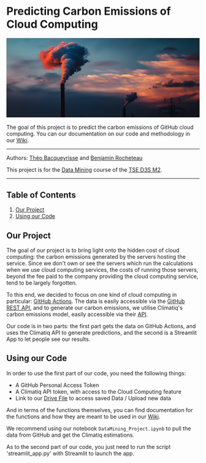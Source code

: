 
# Predicting Carbon Emissions of Cloud Computing

<p align="center">
  <img src="assets/cloud_computing_banner.png" width="1500">
</p>

The goal of this project is to predict the carbon emissions of GitHub cloud computing. You can our documentation on our code and methodology in our [Wiki](../../wiki/).

---

Authors: [Théo Bacqueyrisse](https://github.com/TheoBacqueyrisse) and [Benjamin Rocheteau](https://github.com/ben-rocheteau)

This project is for the [Data Mining](https://www.tse-fr.eu/sites/default/files/TSE/ecole/doc/syllabi/2023-2024/m2_s1_datamining_gil-casals_halford_2023-2024.pdf) course of the [TSE D3S M2](https://www.tse-fr.eu/master-data-science-social-sciences?lang=en). 

---

## Table of Contents

1. [Our Project](#our-project)
2. [Using our Code](#using-our-code)

## Our Project

The goal of our project is to bring light onto the hidden cost of cloud computing: the carbon emissions generated by the servers hosting the service. Since we don't own or see the servers which run the calculations when we use cloud computing services, the costs of running those servers, beyond the fee paid to the company providing the cloud computing service, tend to be largely forgotten. 

To this end, we decided to focus on one kind of cloud computing in particular: [GitHub Actions](https://docs.github.com/en/actions/learn-github-actions/understanding-github-actions#overview). The data is easily accessible via the [GitHub REST API](https://docs.github.com/en/rest?apiVersion=2022-11-28), and to generate our carbon emissions, we utilise Climatiq's carbon emissions model, easily accessible via their [API](https://www.climatiq.io/docs). 

Our code is in two parts: the first part gets the data on GitHub Actions, and uses the Climatiq API to generate predictions, and the second is a Streamlit App to let people see our results. 

## Using our Code

In order to use the first part of our code, you need the following things: 

- A GitHub Personal Access Token
- A Climatiq API token, with access to the Cloud Computing feature
- Link to our [Drive File](https://drive.google.com/drive/folders/16rD7bP4xZZ5GKvw-5t8xnh3eD2T3TxSt?usp=sharing) to access saved Data / Upload new data

And in terms of the functions themselves, you can find documentation for the functions and how they are meant to be used in our [Wiki](../../wiki/).

We recommend using our notebook `DataMining_Project.ipynb` to pull the data from GitHub and get the Climatiq estimations. 

As to the second part of our code, you just need to run the script 'streamlit_app.py' with Streamlit to launch the app.
